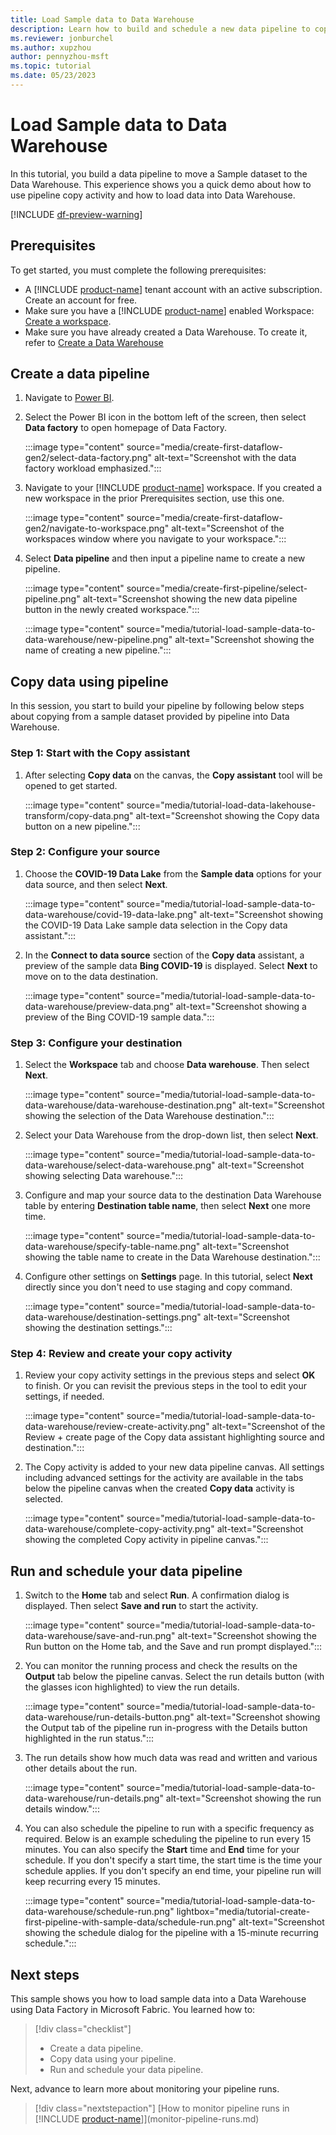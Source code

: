 ```yaml
---
title: Load Sample data to Data Warehouse
description: Learn how to build and schedule a new data pipeline to copy sample data to a Data Warehouse.
ms.reviewer: jonburchel
ms.author: xupzhou
author: pennyzhou-msft
ms.topic: tutorial
ms.date: 05/23/2023
---
```


# Load Sample data to Data Warehouse

In this tutorial, you build a data pipeline to move a Sample dataset to the Data Warehouse. This experience shows you a quick demo about how to use pipeline copy activity and how to load data into Data Warehouse.

[!INCLUDE [df-preview-warning](includes/data-factory-preview-warning.md)]

## Prerequisites

To get started, you must complete the following prerequisites:

- A [!INCLUDE [product-name](../includes/product-name.md)] tenant account with an active subscription. Create an account for free.
- Make sure you have a [!INCLUDE [product-name](../includes/product-name.md)] enabled Workspace: [Create a workspace](../get-started/create-workspaces.md).
- Make sure you have already created a Data Warehouse. To create it, refer to [Create a Data Warehouse](../data-warehouse/create-warehouse.md)

## Create a data pipeline

1. Navigate to [Power BI](https://app.powerbi.com/).
1. Select the Power BI icon in the bottom left of the screen, then select **Data factory** to open homepage of Data Factory.

   :::image type="content" source="media/create-first-dataflow-gen2/select-data-factory.png" alt-text="Screenshot with the data factory workload emphasized.":::

1. Navigate to your [!INCLUDE [product-name](../includes/product-name.md)] workspace. If you created a new workspace in the prior Prerequisites section, use this one.

   :::image type="content" source="media/create-first-dataflow-gen2/navigate-to-workspace.png" alt-text="Screenshot of the workspaces window where you navigate to your workspace.":::

1. Select **Data pipeline** and then input a pipeline name to create a new pipeline.

   :::image type="content" source="media/create-first-pipeline/select-pipeline.png" alt-text="Screenshot showing the new data pipeline button in the newly created workspace.":::

   :::image type="content" source="media/tutorial-load-sample-data-to-data-warehouse/new-pipeline.png" alt-text="Screenshot showing the name of creating a new pipeline.":::

## Copy data using pipeline

In this session, you start to build your pipeline by following below steps about copying from a sample dataset provided by pipeline into Data Warehouse.

### Step 1: Start with the Copy assistant

1. After selecting **Copy data** on the canvas,  the **Copy assistant** tool will be opened to get started.

   :::image type="content" source="media/tutorial-load-data-lakehouse-transform/copy-data.png" alt-text="Screenshot showing the Copy data button on a new pipeline.":::

### Step 2: Configure your source

1. Choose the **COVID-19 Data Lake** from the **Sample data** options for your data source, and then select **Next**.

   :::image type="content" source="media/tutorial-load-sample-data-to-data-warehouse/covid-19-data-lake.png" alt-text="Screenshot showing the COVID-19 Data Lake sample data selection in the Copy data assistant.":::

1. In the **Connect to data source** section of the **Copy data** assistant, a preview of the sample data **Bing COVID-19** is displayed. Select **Next** to move on to the data destination.

   :::image type="content" source="media/tutorial-load-sample-data-to-data-warehouse/preview-data.png" alt-text="Screenshot showing a preview of the Bing COVID-19 sample data.":::

### Step 3: Configure your destination

1. Select the **Workspace** tab and choose **Data warehouse**. Then select **Next**.

   :::image type="content" source="media/tutorial-load-sample-data-to-data-warehouse/data-warehouse-destination.png" alt-text="Screenshot showing the selection of the Data Warehouse destination.":::

1. Select your Data Warehouse from the drop-down list, then select **Next**. 

   :::image type="content" source="media/tutorial-load-sample-data-to-data-warehouse/select-data-warehouse.png" alt-text="Screenshot showing selecting Data warehouse.":::

1. Configure and map your source data to the destination Data Warehouse table by entering **Destination table name**, then select **Next** one more time.

   :::image type="content" source="media/tutorial-load-sample-data-to-data-warehouse/specify-table-name.png" alt-text="Screenshot showing the table name to create in the Data Warehouse destination.":::

1. Configure other settings on **Settings** page. In this tutorial, select **Next** directly since you don't need to use staging and copy command.

   :::image type="content" source="media/tutorial-load-sample-data-to-data-warehouse/destination-settings.png" alt-text="Screenshot showing the destination settings.":::

### Step 4: Review and create your copy activity

1. Review your copy activity settings in the previous steps and select **OK** to finish. Or you can revisit the previous steps in the tool to edit your settings, if needed.

   :::image type="content" source="media/tutorial-load-sample-data-to-data-warehouse/review-create-activity.png" alt-text="Screenshot of the Review + create page of the Copy data assistant highlighting source and destination.":::

1. The Copy activity is added to your new data pipeline canvas. All settings including advanced settings for the activity are available in the tabs below the pipeline canvas when the created **Copy data** activity is selected.

   :::image type="content" source="media/tutorial-load-sample-data-to-data-warehouse/complete-copy-activity.png" alt-text="Screenshot showing the completed Copy activity in pipeline canvas.":::

## Run and schedule your data pipeline

1. Switch to the **Home** tab and select **Run**. A confirmation dialog is displayed. Then select **Save and run** to start the activity.

   :::image type="content" source="media/tutorial-load-sample-data-to-data-warehouse/save-and-run.png" alt-text="Screenshot showing the Run button on the Home tab, and the Save and run prompt displayed.":::

1. You can monitor the running process and check the results on the **Output** tab below the pipeline canvas.  Select the run details button (with the glasses icon highlighted) to view the run details.

   :::image type="content" source="media/tutorial-load-sample-data-to-data-warehouse/run-details-button.png" alt-text="Screenshot showing the Output tab of the pipeline run in-progress with the Details button highlighted in the run status.":::

1. The run details show how much data was read and written and various other details about the run.

   :::image type="content" source="media/tutorial-load-sample-data-to-data-warehouse/run-details.png" alt-text="Screenshot showing the run details window.":::

1. You can also schedule the pipeline to run with a specific frequency as required. Below is an example scheduling the pipeline to run every 15 minutes. You can also specify the **Start** time and **End** time for your schedule. If you don't specify a start time, the start time is the time your schedule applies. If you don't specify an end time, your pipeline run will keep recurring every 15 minutes.

   :::image type="content" source="media/tutorial-load-sample-data-to-data-warehouse/schedule-run.png" lightbox="media/tutorial-create-first-pipeline-with-sample-data/schedule-run.png" alt-text="Screenshot showing the schedule dialog for the pipeline with a 15-minute recurring schedule.":::

## Next steps

This sample shows you how to load sample data into a Data Warehouse using Data Factory in Microsoft Fabric.  You learned how to:

> [!div class="checklist"]
> - Create a data pipeline.
> - Copy data using your pipeline.
> - Run and schedule your data pipeline.

Next, advance to learn more about monitoring your pipeline runs.

> [!div class="nextstepaction"]
> [How to monitor pipeline runs in [!INCLUDE [product-name](../includes/product-name.md)]](monitor-pipeline-runs.md)
